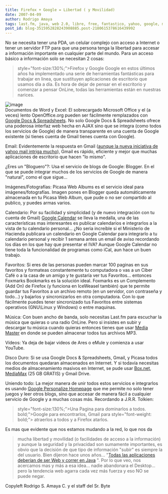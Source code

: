 ```yaml
---
title: Firefox + Google = Libertad ( y Movilidad)
date: 2007-04-09
author: Rodrigo Amaya
tags: last.fm, java, web 2.0, libre, free, fantastico, yahoo, google, musica
post_id: blog-3515952828243908885.post-2180615378616439992
---
```


No se necesita tener una PDA, un celular complejo con acceso a Internet o tener un servidor FTP para que una persona tenga la libertad para accesar a información importante en cualquier parte del mundo. Para un acceso básico a información solo se necesitan 2 cosas:

> style="font-size:130%;">Firefox y Google
Google en estos últimos años ha implementado una serie de herramientas fantásticas para trabajar en linea, que sustituyen aplicaciones de escritorio que usamos día a día. Es hora de dejar de pensar en el escritorio y comenzar a pensar OnLine, todas las herramientas están en nuestras narices.

![image](https://bp3.blogger.com/_ayvorITawE4/RhsTt_XLh3I/AAAAAAAAAQY/DzVmchvGrXU/s400/google.jpg)    
Documentos de Word y Excel: El sobrecargado Microsoft Office y el (a veces) lento OpenOffice.org pueden ser fácilmente remplazados con [Google Docs & Spreadsheets](https://www.google.com/google-d-s/intl/en/tour1.html). No solo Google Docs & Spreadsheets ofrece una poderosa interfaz web hecha en AJAX sino que se integra (como todos los servicios de Google) de manera transparente en una cuenta de Google existente (si tienes cuenta de Gmail tienes cuenta con Google).

Email: Evidentemente la respuesta en Gmail ([aunque la nueva iniciativa de yahoo mail intriga mucho](https://srbyte.blogspot.com/2007/03/yahoo-mail-ilimitado.html)), Gmail es rápido, eficiente y mejor que muchas aplicaciones de escritorio que hacen "lo mismo".

¿Eres un "Bloguero"?: Usa el servicio de blogs de Google: Blogger. En el que se puede integrar muchos de los servicios de Google de manera "natural", como el que sigue...

Imágenes/Fotografías: Picasa Web Albums es el servicio ideal para imágenes/fotografías. Imagen pones en Blogger queda automáticamente almacenada en tu Picasa Web Album, que pude o no ser compartido al publico, y puedes armas varios.

Calendario: Por su facilidad y simplicidad (y de nuevo integración con tu cuenta de Gmail) [Google Calendar](https://www.google.com/calendar/render) se lleva la medalla, una de las características mas interesantes es publicar calendarios e integrarlos a la vista de tu calendario personal... ¿No seria increíble si el Ministerio de Hacienda publicara un calendario en Google Calendar para integrarlo a tu calendario personal y recibir 1 semana antes un email de aviso recordando los días en los que hay que presentar el IVA? Aunque Google Calendar no tiene toda la funcionalidad de programas como iCal, aun hace un buen trabajo.

Favoritos: Si eres de las personas pueden marcar 100 paginas en sus favoritos y formateas constantemente tu computadora o vas a un Ciber Café o a la casa de un amigo y te gustaría ver tus Favoritos... entonces Foxmarks Bookmarks es la solución ideal. Foxmarks es un Complemento (Add On) de Firefox (y funciona en IceWeasel también) que te permite guardar tus Favoritos a un archivo remoto (en un servidor, con contraseña y todo...) y bajarlos y sincronizarlos en otra computadora. Con lo que fácilmente puedes tener sincronizado tus Favoritos entre sistemas operativos (GNU\Linux y Windows) o entre maquinas.

Música: Con buen ancho de banda, solo necesitas Last.fm para escuchar la música que quieras o una radio OnLine. Pero si insistes en subir y descargar tu música cuando quieras entonces tienes que usar [Media Master](https://www.mediamaster.com/) en donde se pueden almacenar todos tus archivos MP3.

Vídeos: Ya deja de bajar videos de Ares o eMule y comienza a usar YouTube.

Disco Duro: Si se usa Google Docs & Spreadsheets, Gmail, y Picasa todos los documentos quedaran almacenados en Internet. Y si todavía necesitas medios de almacenamiento masivos en Internet, se pude usar [Box.net](https://www.box.net/), [MediaMax](https://www.mediamax.com/) (25 GB GRATIS) y Gmail Drive.

Uniendo todo: La mejor manera de unir todos estos servicios e integrarlos es usando [Google Personalize Homepage](https://www.google.com/ig) que me permite no solo tener juegos y leer otros blogs, sino que accesar de manera fácil a cualquier servicio de Google y a muchas cosas más. Recordando a J.R.R. Tolkien:

> style="font-size:130%;">Una Pagina para dominarlos a
> todos. bold;">Google para encontrarlos,
> Gmail para style="font-weight: bold;"> atraerlos a todos y a Firefox
> atarlos.

Es mas que evidente que nos estamos mudando a la red, lo que nos da
> mucha libertad y movilidad (o facilidades de
> acceso a la información)
y aunque la seguridad y la privacidad son sumamente importantes, es obvio que la decisión de que tipo de información "subir" es siempre la del usuario. Bien dijeron hace unos años... "[Todas las aplicaciones deberían de ser Web y correr en Java](https://srbyte.blogspot.com/2007/04/java-en-todos-lados.html)
". Por lo que veo, nos acercamos mas y más a esa idea... nadie abandonara el Desktop... pero la tendencia web agarra cada vez más fuerza y eso NO se puede negar.

Copyleft Rodrigo S. Amaya C. y el staff del Sr. Byte